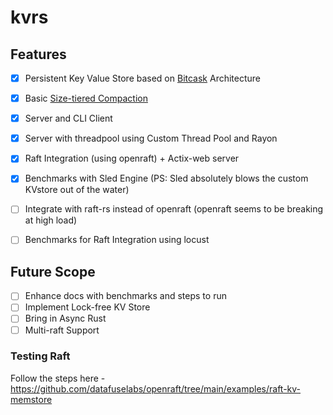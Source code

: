 # kvrs


## Features 

- [x] Persistent Key Value Store based on [Bitcask](https://riak.com/assets/bitcask-intro.pdf) Architecture
- [x] Basic [Size-tiered Compaction](https://opensource.docs.scylladb.com/stable/kb/compaction.html#size-tiered-compaction-strategy-stcs)
- [x] Server and CLI Client 
- [x] Server with threadpool using Custom Thread Pool and Rayon
- [x] Raft Integration (using openraft) + Actix-web server
- [x] Benchmarks with Sled Engine (PS: Sled absolutely blows the custom KVstore out of the water)
- [ ] Integrate with raft-rs instead of openraft (openraft seems to be breaking at high load)
- [ ] Benchmarks for Raft Integration using locust


## Future Scope

- [ ] Enhance docs with benchmarks and steps to run
- [ ] Implement Lock-free KV Store
- [ ] Bring in Async Rust
- [ ] Multi-raft Support

### Testing Raft 

 Follow the steps here - https://github.com/datafuselabs/openraft/tree/main/examples/raft-kv-memstore


